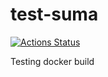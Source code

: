 # test-suma

[![Actions Status](https://github.com/jcayouette/test-suma/tree/master/workflows/build-docs)](https://github.com/actions/toolkit/workflows/Main%20workflow/badge.svg)

Testing docker build


